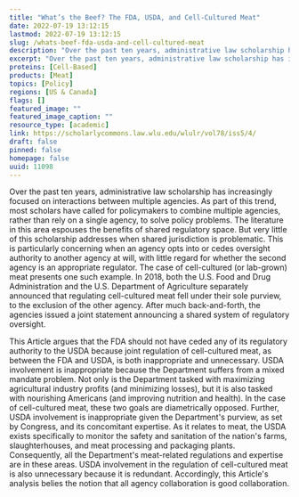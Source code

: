 ```yaml
---
title: "What’s the Beef? The FDA, USDA, and Cell-Cultured Meat"
date: 2022-07-19 13:12:15
lastmod: 2022-07-19 13:12:15
slug: /whats-beef-fda-usda-and-cell-cultured-meat
description: "Over the past ten years, administrative law scholarship has increasingly focused on interactions between multiple agencies. As part of this trend, most scholars have called for policymakers to combine multiple agencies, rather than rely on a single agency, to solve policy problems. The literature in this area espouses the benefits of shared regulatory space. But very little of this scholarship addresses when shared jurisdiction is problematic."
excerpt: "Over the past ten years, administrative law scholarship has increasingly focused on interactions between multiple agencies. As part of this trend, most scholars have called for policymakers to combine multiple agencies, rather than rely on a single agency, to solve policy problems. The literature in this area espouses the benefits of shared regulatory space. But very little of this scholarship addresses when shared jurisdiction is problematic."
proteins: [Cell-Based]
products: [Meat]
topics: [Policy]
regions: [US & Canada]
flags: []
featured_image: ""
featured_image_caption: ""
resource_type: [academic]
link: https://scholarlycommons.law.wlu.edu/wlulr/vol78/iss5/4/
draft: false
pinned: false
homepage: false
uuid: 11098
---
```

Over the past ten years, administrative law scholarship has increasingly
focused on interactions between multiple agencies. As part of this
trend, most scholars have called for policymakers to combine multiple
agencies, rather than rely on a single agency, to solve policy problems.
The literature in this area espouses the benefits of shared regulatory
space. But very little of this scholarship addresses when shared
jurisdiction is problematic. This is particularly concerning when an
agency opts into or cedes oversight authority to another agency at will,
with little regard for whether the second agency is an appropriate
regulator. The case of cell-cultured (or lab-grown) meat presents one
such example. In 2018, both the U.S. Food and Drug Administration and
the U.S. Department of Agriculture separately announced that regulating
cell-cultured meat fell under their sole purview, to the exclusion of
the other agency. After much back-and-forth, the agencies issued a joint
statement announcing a shared system of regulatory oversight.

This Article argues that the FDA should not have ceded any of its
regulatory authority to the USDA because joint regulation of
cell-cultured meat, as between the FDA and USDA, is both inappropriate
and unnecessary. USDA involvement is inappropriate because the
Department suffers from a mixed mandate problem. Not only is the
Department tasked with maximizing agricultural industry profits (and
minimizing losses), but it is also tasked with nourishing Americans (and
improving nutrition and health). In the case of cell-cultured meat,
these two goals are diametrically opposed. Further, USDA involvement is
inappropriate given the Department's purview, as set by Congress, and
its concomitant expertise. As it relates to meat, the USDA exists
specifically to monitor the safety and sanitation of the nation's farms,
slaughterhouses, and meat processing and packaging plants. Consequently,
all the Department's meat-related regulations and expertise are in these
areas. USDA involvement in the regulation of cell-cultured meat is also
unnecessary because it is redundant. Accordingly, this Article's
analysis belies the notion that all agency collaboration is good
collaboration.
